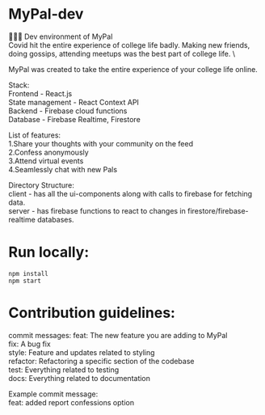 # MyPal-dev
👾👾👾
Dev environment of MyPal \
Covid hit the entire experience of college life badly.
Making new friends, doing gossips, attending meetups was the best part of college life. \

MyPal was created to take the entire experience of your college life online.

Stack: \
Frontend - React.js \
State management - React Context API \
Backend - Firebase cloud functions \
Database - Firebase Realtime, Firestore

List of features: \
1.Share your thoughts with your community on the feed \
2.Confess anonymously \
3.Attend virtual events \
4.Seamlessly chat with new Pals

Directory Structure: \
client - has all the ui-components along with calls to firebase for fetching data. \
server - has firebase functions to react to changes in firestore/firebase-realtime databases.

# Run locally: 
```
npm install
npm start
```

# Contribution guidelines:
commit messages:
feat: The new feature you are adding to MyPal \
fix: A bug fix \
style: Feature and updates related to styling \
refactor: Refactoring a specific section of the codebase \
test: Everything related to testing \
docs: Everything related to documentation

Example commit message: \
feat: added report confessions option
